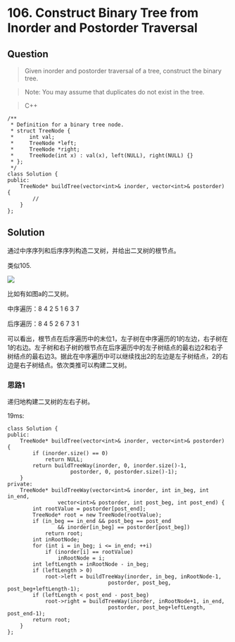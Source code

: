 # 106. Construct Binary Tree from Inorder and Postorder Traversal

## Question

> Given inorder and postorder traversal of a tree, construct the binary tree.

> Note:
You may assume that duplicates do not exist in the tree.

> C++
```
/**
 * Definition for a binary tree node.
 * struct TreeNode {
 *     int val;
 *     TreeNode *left;
 *     TreeNode *right;
 *     TreeNode(int x) : val(x), left(NULL), right(NULL) {}
 * };
 */
class Solution {
public:
    TreeNode* buildTree(vector<int>& inorder, vector<int>& postorder) {
        //
    }
};
```

## Solution

通过中序序列和后序序列构造二叉树，并给出二叉树的根节点。

类似105.

![](https://upload.wikimedia.org/wikipedia/commons/7/7d/FullBT_CompleteBT.jpg)

比如有如图a的二叉树。

中序遍历：8 4 2 5 1 6 3 7

后序遍历：8 4 5 2 6 7 3 1

可以看出，根节点在后序遍历中的末位1，左子树在中序遍历的1的左边，右子树在1的右边。左子树和右子树的根节点在后序遍历中的左子树结点的最右边2和右子树结点的最右边3。据此在中序遍历中可以继续找出2的左边是左子树结点，2的右边是右子树结点。依次类推可以构建二叉树。

### 思路1

递归地构建二叉树的左右子树。

19ms:

```
class Solution {
public:
    TreeNode* buildTree(vector<int>& inorder, vector<int>& postorder) {
        if (inorder.size() == 0)
            return NULL;
        return buildTreeWay(inorder, 0, inorder.size()-1,
                    postorder, 0, postorder.size()-1);
    }
private:
    TreeNode* buildTreeWay(vector<int>& inorder, int in_beg, int in_end,
                vector<int>& postorder, int post_beg, int post_end) {
        int rootValue = postorder[post_end];
        TreeNode* root = new TreeNode(rootValue);
        if (in_beg == in_end && post_beg == post_end
                && inorder[in_beg] == postorder[post_beg])
            return root;
        int inRootNode;
        for (int i = in_beg; i <= in_end; ++i)
            if (inorder[i] == rootValue)
                inRootNode = i;
        int leftLength = inRootNode - in_beg;
        if (leftLength > 0)
            root->left = buildTreeWay(inorder, in_beg, inRootNode-1,
                                postorder, post_beg, post_beg+leftLength-1);
        if (leftLength < post_end - post_beg)
            root->right = buildTreeWay(inorder, inRootNode+1, in_end,
                                postorder, post_beg+leftLength, post_end-1);
        return root;
    }
};
```




